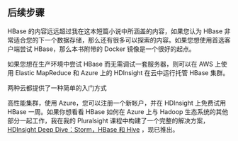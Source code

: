 ## 后续步骤

HBase 的内容远远超过我在这本短篇小说中所涵盖的内容，如果您认为 HBase 非常适合您的下一个数据存储，那么还有很多可以探索的内容。如果您想使用首选客户端尝试 HBase，那么本书附带的 Docker 镜像是一个很好的起点。

如果您想在生产环境中尝试 HBase 而无需调试一套服务器，则可以在 AWS 上使用 Elastic MapReduce 和 Azure 上的 HDInsight 在云中运行托管 HBase 集群。

两种云都提供了一种简单的入门方式

高性能集群，使用 Azure，您可以注册一个新帐户，并在 HDInsight 上免费试用 HBase 一周。如果你想看看 HBase 如何在 Azure 上与 Hadoop 生态系统的其他部分一起工作，我在我的 Pluralsight 课程中构建了一个完整的解决方案， [HDInsight Deep Dive：Storm，HBase 和 Hive](https://www.pluralsight.com/courses/hdinsight-deep-dive-storm-hbase-hive) ，现已推出。